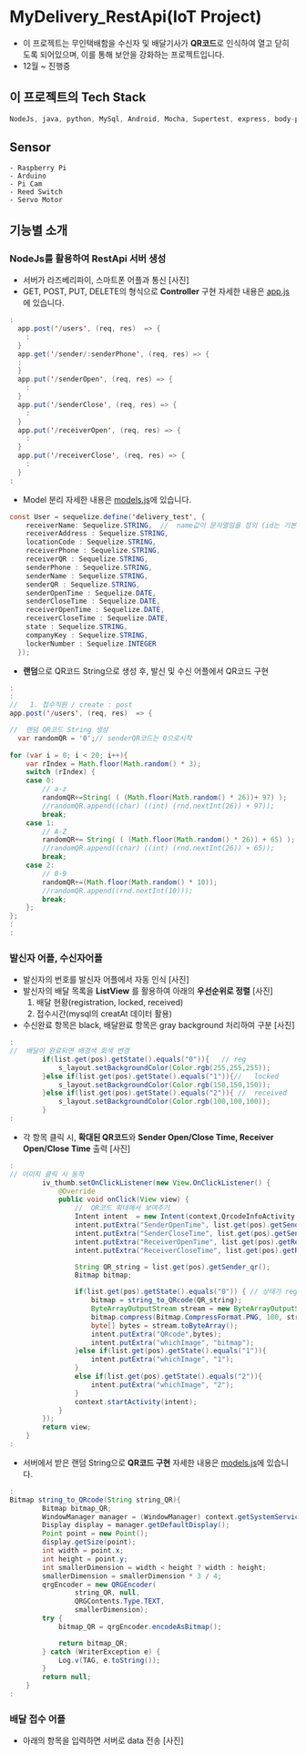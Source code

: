 # MyDelivery_RestApi(IoT Project)
- 이 프로젝트는 무인택배함을 수신자 및 배달기사가 **QR코드**로 인식하여 열고 닫히도록 되어있으며, 이를 통해 보안을 강화하는 프로젝트입니다.
- 12월 ~ 진행중

##  이 프로젝트의 **Tech Stack**
```dart
NodeJs, java, python, MySql, Android, Mocha, Supertest, express, body-parser, curl, Sequelize, date-utils
```

## **Sensor**
```
- Raspberry Pi
- Arduino
- Pi Cam
- Reed Switch
- Servo Motor
```

## 기능별 소개

### NodeJs를 활용하여 RestApi 서버 생성
* 서버가 라즈베리파이, 스마트폰 어플과 통신
[사진]
* GET, POST, PUT, DELETE의 형식으로 **Controller** 구현
자세한 내용은 [app.js](./codlab-nodejs/app.js)에 있습니다.
```java
:
  app.post('/users', (req, res)  => {
    :
  }
  app.get('/sender/:senderPhone', (req, res) => {
  :
  }
  app.put('/senderOpen', (req, res) => {
    :
  }
  app.put('/senderClose', (req, res) => {
    :
  }
  app.put('/receiverOpen', (req, res) => {
    :
  }
  app.put('/receiverClose', (req, res) => {
    :
  }
:
```
* Model 분리
자세한 내용은 [models.js](./codlab-nodejs/models.js)에 있습니다.
```java
const User = sequelize.define('delivery_test', {
    receiverName: Sequelize.STRING,  //  name값이 문자열임을 정의 (id는 기본으로 만들어줌)
    receiverAddress : Sequelize.STRING,
    locationCode : Sequelize.STRING,
    receiverPhone : Sequelize.STRING,
    receiverQR : Sequelize.STRING,
    senderPhone : Sequelize.STRING,
    senderName : Sequelize.STRING,
    senderQR : Sequelize.STRING,
    senderOpenTime : Sequelize.DATE,
    senderCloseTime : Sequelize.DATE,
    receiverOpenTime : Sequelize.DATE,
    receiverCloseTime : Sequelize.DATE,
    state : Sequelize.STRING,
    companyKey : Sequelize.STRING,
    lockerNumber : Sequelize.INTEGER
  });
```
* **랜덤**으로 QR코드 String으로 생성 후, 발신 및 수신 어플에서 QR코드 구현
```java
:
:
//   1. 접수직원 / create : post
app.post('/users', (req, res)  => {

//  랜덤 QR코드 String 생성
  var randomQR = '0';// senderQR코드는 0으로시작
  
for (var i = 0; i < 20; i++){
    var rIndex = Math.floor(Math.random() * 3);
    switch (rIndex) {
    case 0:
        // a-z
        randomQR+=String( ( (Math.floor(Math.random() * 26))+ 97) );
        //randomQR.append((char) ((int) (rnd.nextInt(26)) + 97));
        break;
    case 1:
        // A-Z
        randomQR+= String( ( (Math.floor(Math.random() * 26)) + 65) );
        //randomQR.append((char) ((int) (rnd.nextInt(26)) + 65));
        break;
    case 2:
        // 0-9
        randomQR+=(Math.floor(Math.random() * 10));
        //randomQR.append((rnd.nextInt(10)));
        break;
    };
};
:
:

```

### 발신자 어플, 수신자어플
* 발신자의 번호를 발신자 어플에서 자동 인식
[사진]
* 발신자의 배달 목록을 **ListView** 를 활용하여 아래의 **우선순위로 정렬**
[사진]
  1. 배달 현황(registration, locked, received)
  2. 접수시간(mysql의 creatAt 데이터 활용)
* 수신완료 항목은 black, 배달완료 항목은 gray background 처리하여 구분
[사진]
```java
:
//  배달이 완료되면 배경색 회색 변경
        if(list.get(pos).getState().equals("0")){   // reg
            s_layout.setBackgroundColor(Color.rgb(255,255,255));
        }else if(list.get(pos).getState().equals("1")){//   locked
            s_layout.setBackgroundColor(Color.rgb(150,150,150));
        }else if(list.get(pos).getState().equals("2")){ //  received
            s_layout.setBackgroundColor(Color.rgb(100,100,100));
        }
:
```
* 각 항목 클릭 시, **확대된 QR코드**와 **Sender Open/Close Time, Receiver Open/Close Time** 출력
[사진]
```java
:
// 이미지 클릭 시 동작
        iv_thumb.setOnClickListener(new View.OnClickListener() {
            @Override
            public void onClick(View view) {
                //  QR코드 확대해서 보여주기
                Intent intent  = new Intent(context,QrcodeInfoActivity.class);
                intent.putExtra("SenderOpenTime", list.get(pos).getSenderOpenTime());
                intent.putExtra("SenderCloseTime", list.get(pos).getSenderCloseTime());
                intent.putExtra("ReceiverOpenTime", list.get(pos).getReceiverOpenTime());
                intent.putExtra("ReceiverCloseTime", list.get(pos).getReceiverCloseTime());

                String QR_string = list.get(pos).getSender_qr();
                Bitmap bitmap;

                if(list.get(pos).getState().equals("0")) { // 상태가 registered인 경우는 qr코드 생성해서 넣어주기
                    bitmap = string_to_QRcode(QR_string);
                    ByteArrayOutputStream stream = new ByteArrayOutputStream();
                    bitmap.compress(Bitmap.CompressFormat.PNG, 100, stream);
                    byte[] bytes = stream.toByteArray();
                    intent.putExtra("QRcode",bytes);
                    intent.putExtra("whichImage", "bitmap");
                }else if(list.get(pos).getState().equals("1")){
                    intent.putExtra("whichImage", "1");
                }
                else if(list.get(pos).getState().equals("2")){
                    intent.putExtra("whichImage", "2");
                }
                context.startActivity(intent);
            }
        });
        return view;
    }
:
```
* 서버에서 받은 랜덤 String으로 **QR코드 구현**
자세한 내용은 [models.js](./MyDelivery/app/src/main/java/com/example/test/mydelivery/Adapter/SenderListViewAdapter.java)에 있습니다.
```java
:
Bitmap string_to_QRcode(String string_QR){
        Bitmap bitmap_QR;
        WindowManager manager = (WindowManager) context.getSystemService(WINDOW_SERVICE);
        Display display = manager.getDefaultDisplay();
        Point point = new Point();
        display.getSize(point);
        int width = point.x;
        int height = point.y;
        int smallerDimension = width < height ? width : height;
        smallerDimension = smallerDimension * 3 / 4;
        qrgEncoder = new QRGEncoder(
                string_QR, null,
                QRGContents.Type.TEXT,
                smallerDimension);
        try {
            bitmap_QR = qrgEncoder.encodeAsBitmap();

            return bitmap_QR;
        } catch (WriterException e) {
            Log.v(TAG, e.toString());
        }
        return null;
    }
:
```

### 배달 접수 어플
* 아래의 항목을 입력하면 서버로 data 전송
[사진]



